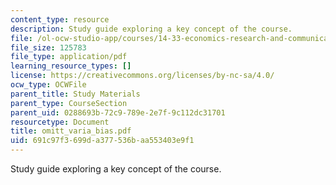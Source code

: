```yaml
---
content_type: resource
description: Study guide exploring a key concept of the course.
file: /ol-ocw-studio-app/courses/14-33-economics-research-and-communication-spring-2005/691c97f3699da377536baa553403e9f1_omitt_varia_bias.pdf
file_size: 125783
file_type: application/pdf
learning_resource_types: []
license: https://creativecommons.org/licenses/by-nc-sa/4.0/
ocw_type: OCWFile
parent_title: Study Materials
parent_type: CourseSection
parent_uid: 0288693b-72c9-789e-2e7f-9c112dc31701
resourcetype: Document
title: omitt_varia_bias.pdf
uid: 691c97f3-699d-a377-536b-aa553403e9f1
---
```

Study guide exploring a key concept of the course.